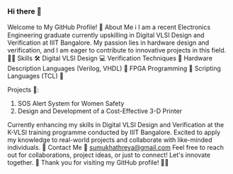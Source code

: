 ### Hi there 👋

<!--
**sumukhathreya/sumukhathreya** is a ✨ _special_ ✨ repository because its `README.md` (this file) appears on your GitHub profile.

Here are some ideas to get you started:

- 🔭 I’m currently working on ...
- 🌱 I’m currently learning ...
- 👯 I’m looking to collaborate on ...
- 🤔 I’m looking for help with ...
- 💬 Ask me about ...
- 📫 How to reach me: ...
- 😄 Pronouns: ...
- ⚡ Fun fact: ...
-->
Welcome to My GitHub Profile! 👋
About Me ℹ️
I am a recent Electronics Engineering graduate currently upskilling in Digital VLSI Design and Verification at IIIT Bangalore. My passion lies in hardware design and verification, and I am eager to contribute to innovative projects in this field. 🔌💡
Skills 🛠️
Digital VLSI Design 💻
Verification Techniques 🧪
Hardware Description Languages (Verilog, VHDL) 📐
FPGA Programming 🚀
Scripting Languages (TCL) 🐍
<!--Projects 🚀
-->
Projects 🚀:
1. SOS Alert System for Women Safety
2. Design and Development of a Cost-Effective 3-D Printer
 
Currently enhancing my skills in Digital VLSI Design and Verification at the K-VLSI training programme conducted by IIIT Bangalore. Excited to apply my knowledge to real-world projects and collaborate with like-minded individuals. 🌟
Contact Me 📧 sumukhathreya@gmail.com 
Feel free to reach out for collaborations, project ideas, or just to connect! Let's innovate together. 🚀
Thank you for visiting my GitHub profile! 🚀✨
